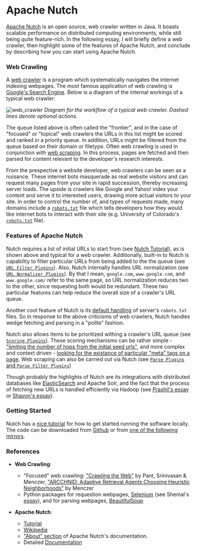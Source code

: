 # Apache Nutch

[Apache Nutch](http://nutch.apache.org) is an open source, web crawler written in Java. It boasts scalable performance on distributed computing environments, while still being quite feature-rich. In the following essay, I will briefly define a web crawler, then highlight some of the features of Apache Nutch, and conclude by describing how you can start using Apache Nutch.

### Web Crawling

A [web crawler](https://en.wikipedia.org/wiki/Web_crawler) is a program which systematically navigates the internet indexing webpages. The most famous application of web crawling is [Google's Search Engine](https://www.google.com/search/howsearchworks/crawling-indexing/). Below is a diagram of the internal workings of a typical web crawler:

![web_crawler](https://user-images.githubusercontent.com/6633242/36811402-e6aa7554-1c8a-11e8-95b6-1f066fbbb5f6.png)
_Diagram for the workflow of a typical web crawler. Dashed lines denote optional actions._

The queue listed above is often called the "frontier", and in the case of "focused" or "topical" web crawlers the URLs in this list might be scored and ranked in a priority queue. In addition, URLs might be filtered from the queue based on their domain or filetype. Often web crawling is used in conjunction with [web scraping](https://en.wikipedia.org/wiki/Web_scraping). In this process, pages are fetched and then parsed for content relevant to the developer's research interests.

From the prespective a website developer, web crawlers can be seen as a nuisance. These internet bots masquerade as real website visitors and can request many pages from your site in rapid succession, thereby increasing server loads. The upside is crawlers like Google and Yahoo! index your content and serve it to interested users, drawing more actual visitors to your site. In order to control the number of, and types of requests made, many domains include a [`robots.txt`](https://en.wikipedia.org/wiki/Robots_exclusion_standard) file which tells developers how they would like internet bots to interact with their site (e.g. University of Colorado's [`robots.txt`](https://www.colorado.edu/robots.txt) file).

### Features of Apache Nutch

Nutch requires a list of initial URLs to start from (see [Nutch Tutorial](https://wiki.apache.org/nutch/NutchTutorial#Introduction)), as is shown above and typical for a web crawler. Additionally, built-in to Nutch is capability to filter particular URLs from being added to the the queue (see [`URL Filter Plugins`](http://nutch.apache.org/apidocs/apidocs-1.14/index.html)). Also, Nutch internally handles URL normalization (see [`URL Normalizer Plugins`](http://nutch.apache.org/apidocs/apidocs-1.14/index.html)). By that I mean, `google.com`, `www.google.com`, and `www.google.com/` refer to the same page, so URL normalization reduces two to the other, since requesting both would be redundant. These two particular features can help reduce the overall size of a crawler's URL queue. 

Another cool feature of Nutch is its [default handling](http://nutch.apache.org/bot.html) of server's `robots.txt` files. So in response to the above criticisms of web crawlers, Nutch handles wedge fetching and parsing in a "polite" fashion.

Nutch also allows items to be prioritized withing a crawler's URL queue (see [`Scoring Plugins`](http://nutch.apache.org/apidocs/apidocs-1.14/index.html)). These scoring mechanisms can be rather simple - ["limiting the number of hops from the initial seed urls"](http://nutch.apache.org/apidocs/apidocs-1.14/org/apache/nutch/scoring/depth/package-summary.html), and more complex and context driven - [looking for the existance of particular "meta" tags on a page](http://nutch.apache.org/apidocs/apidocs-1.14/org/apache/nutch/scoring/urlmeta/package-summary.html). Web scraping can also be carried out via Nutch (see [`Parse Plugins` and `Parse Filter Plugins`](http://nutch.apache.org/apidocs/apidocs-1.14/index.html))

Though probably the highlights of Nutch are its integrations with distributed databases like [ElasticSearch](https://github.com/kenbod/5828_S18/wiki/Elasticsearch:-Overview) and Apache Solr, and the fact that the process of fetching new URLs is handled efficiently via Hadoop (see [Prashil's essay](https://github.com/kenbod/5828_S18/wiki/Hadoop:-Overview) or [Shayon's essay](https://github.com/kenbod/5828_S18/wiki/Scheduling-Algorithms-in-Hadoop)). 

### Getting Started

Nutch has a [nice tutorial](https://wiki.apache.org/nutch/NutchTutorial) for how to get started running the software locally. The code can be downloaded from [Github](https://github.com/apache/nutch) or from [one of the following mirrors](http://www.apache.org/dyn/closer.cgi/nutch/).

### References
- **Web Crawling**:
	- "Focused" web crawling: ["Crawling the Web"](http://www.divms.uiowa.edu/~psriniva/Papers/crawlingFinal.pdf) by Pant, Srinivasan & Menczer, ["ARCCHNID: Adaptive Retrieval Agents Choosing Heuristic Neighborhoods"](https://dl.acm.org/citation.cfm?id=657140) by Menczer
	- Python packages for requestion webpages, [Selenium](http://selenium-python.readthedocs.io) (see Shemal's [essay](https://github.com/kenbod/5828_S18/wiki/Selenium-Framework:Overview)), and for parsing webpages, [BeautifulSoup](https://www.crummy.com/software/BeautifulSoup/)

- **Apache Nutch**:
	- [Tutorial](https://wiki.apache.org/nutch/NutchTutorial)
	- [Wikipedia](https://en.wikipedia.org/wiki/Apache_Nutch)
	- ["About" section](https://wiki.apache.org/nutch/FrontPage#What_is_Apache_Nutch.3F) of Apache Nutch's documentation.
	- Detailed [Documentation](http://nutch.apache.org/apidocs/apidocs-1.14/index.html)
